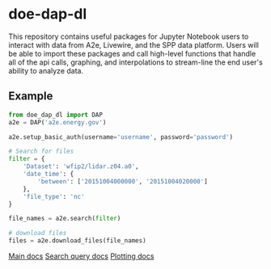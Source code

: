 # doe-dap-dl

This repository contains useful packages for Jupyter Notebook users to interact with data from A2e, Livewire, and the SPP data platform. Users will be able to import these packages and call high-level functions that handle all of the api calls, graphing, and interpolations to stream-line the end user's ability to analyze data.

## Example

```python
from doe_dap_dl import DAP
a2e = DAP('a2e.energy.gov')

a2e.setup_basic_auth(username='username', password='password')

# Search for files
filter = {
    'Dataset': 'wfip2/lidar.z04.a0',
    'date_time': {
        'between': ['20151004000000', '20151004020000']
    },
    'file_type': 'nc'
}

file_names = a2e.search(filter)

# download files
files = a2e.download_files(file_names)
```

[Main docs](https://github.com/DAP-platform/dap-py/blob/master/docs/doe_dap_dl.md)
[Search query docs](https://github.com/DAP-platform/dap-py/blob/master/docs/download-README.md)
[Plotting docs](https://github.com/DAP-platform/dap-py/blob/master/docs/plotting.md)
